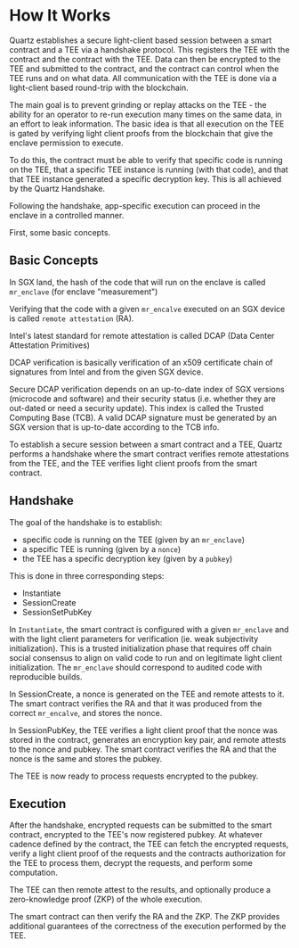 # How It Works

Quartz establishes a secure light-client based session between a smart
contract and a TEE via a handshake protocol. This registers the TEE with the
contract and the contract with the TEE. Data can then be encrypted to the TEE and 
submitted to the contract, and the contract can control when the TEE runs and on
what data. All communication with the TEE is done via 
a light-client based round-trip with the blockchain. 

The main goal is to prevent grinding or replay attacks on the TEE - the ability
for an operator to re-run execution many times on the same data, in an effort to
leak information. The basic idea is that all execution on the
TEE is gated by verifying light client proofs from the blockchain that give the
enclave permission to execute.

To do this, the contract must be able to verify that specific code is running on the TEE,
that a specific TEE instance is running (with that code), and that that TEE instance
generated a specific decryption key. This is all achieved by the Quartz
Handshake. 

Following the handshake, app-specific execution can proceed in the enclave in a
controlled manner.

First, some basic concepts.

## Basic Concepts

In SGX land, the hash of the code that will run on the enclave is called
`mr_enclave` (for enclave "measurement")

Verifying that the code with a given `mr_encalve` executed on an SGX device is
called `remote attestation` (RA).

Intel's latest standard for remote attestation is called DCAP (Data Center
Attestation Primitives)

DCAP verification is basically verification of an x509 certificate
chain of signatures from Intel and from the given SGX device.

Secure DCAP verification depends on an up-to-date index of SGX versions (microcode and software)
and their security status (i.e. whether they are out-dated or need a security
update). This index is called the Trusted Computing Base (TCB). A valid DCAP signature must be generated by 
an SGX version that is up-to-date according to the TCB info.

To establish a secure session between a smart contract and a TEE, Quartz
performs a handshake where the smart contract
verifies remote attestations from the TEE, and the TEE verifies light client proofs from the smart contract.

## Handshake

The goal of the handshake is to establish:

- specific code is running on the TEE (given by an `mr_enclave`)
- a specific TEE is running (given by a `nonce`)
- the TEE has a specific decryption key (given by a `pubkey`)

This is done in three corresponding steps:

- Instantiate
- SessionCreate
- SessionSetPubKey

In `Instantiate`, the smart contract is configured with a given `mr_enclave` and with the
light client parameters for verification (ie. weak subjectivity initialization).
This is a trusted initialization phase that requires off chain social consensus
to align on valid code to run and on legitimate light client initialization. The
`mr_enclave` should correspond to audited code with reproducible builds.

In SessionCreate, a nonce is generated on the TEE and remote attests to it. The smart
contract verifies the RA and that it was produced from the correct `mr_encalve`,
and stores the nonce.

In SessionPubKey, the TEE verifies a light client proof that the nonce was
stored in the contract, generates an encryption key pair, and remote attests to
the nonce and pubkey. The smart contract verifies the RA and that the nonce is the same and stores the pubkey.

The TEE is now ready to process requests encrypted to the pubkey.

## Execution

After the handshake, encrypted requests can be submitted to the smart contract,
encrypted to the TEE's now registered pubkey. At whatever cadence defined by the
contract, the TEE can fetch the encrypted requests, verify a light client proof of the requests and
the contracts authorization for the TEE to process them, decrypt the requests, and perform
some computation. 

The TEE can then remote attest to the results, and optionally produce a
zero-knowledge proof (ZKP) of the whole execution.

The smart contract can then verify the RA and the ZKP. The ZKP provides
additional guarantees of the correctness of the execution performed by the TEE.
